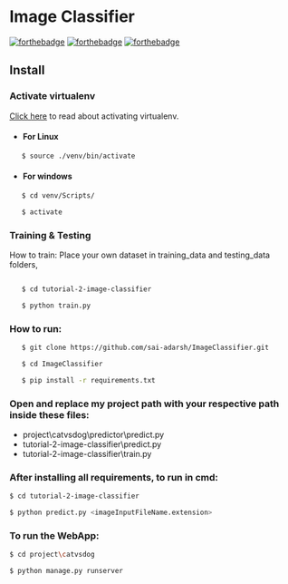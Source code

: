 # Image Classifier
[![forthebadge](https://forthebadge.com/images/badges/built-with-love.svg)](https://forthebadge.com)
[![forthebadge](https://forthebadge.com/images/badges/made-with-python.svg)](https://forthebadge.com)
[![forthebadge](https://forthebadge.com/images/badges/check-it-out.svg)](https://forthebadge.com)

## Install

### Activate virtualenv

[Click here](https://stackoverflow.com/questions/14604699/how-to-activate-virtualenv) to read about activating virtualenv.

* #### For Linux
```sh
   $ source ./venv/bin/activate
```
* #### For windows
```sh
   $ cd venv/Scripts/
```
```sh
   $ activate
```   
### Training & Testing

How to train:
Place your own dataset in training_data and testing_data folders,

```sh

   $ cd tutorial-2-image-classifier

   $ python train.py
   ```

### How to run:  

```sh
   $ git clone https://github.com/sai-adarsh/ImageClassifier.git

   $ cd ImageClassifier

   $ pip install -r requirements.txt
   ```
### Open and replace my project path with your respective path inside these files:
 * project\catvsdog\predictor\predict.py
 * tutorial-2-image-classifier\predict.py
 * tutorial-2-image-classifier\train.py


### After installing all requirements, to run in cmd:
   ```sh
   $ cd tutorial-2-image-classifier

   $ python predict.py <imageInputFileName.extension>
   ```

### To run the WebApp:
   ```sh
   $ cd project\catvsdog

   $ python manage.py runserver
   ```   
